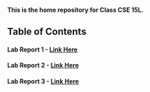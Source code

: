 #### This is the home repository for Class CSE 15L. 
## Table of Contents
#### Lab Report 1 - [Link Here](https://kayden-yan.github.io/cse15l-lab-reports/lab_report_1.html)
#### Lab Report 2 - [Link Here](https://kayden-yan.github.io/cse15l-lab-reports/lab_report_2.html)
#### Lab Report 3 - [Link Here](https://kayden-yan.github.io/cse15l-lab-reports/lab_report_3.html)
